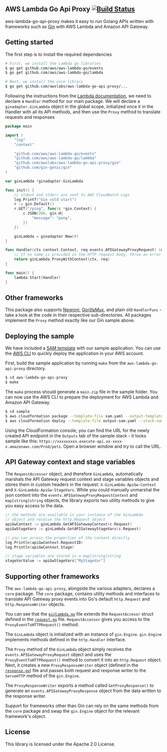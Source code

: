 ## AWS Lambda Go Api Proxy [![Build Status](https://travis-ci.org/awslabs/aws-lambda-go-api-proxy.svg?branch=master)](https://travis-ci.org/awslabs/aws-lambda-go-api-proxy)
aws-lambda-go-api-proxy makes it easy to run Golang APIs written with frameworks such as [Gin](https://gin-gonic.github.io/gin/) with AWS Lambda and Amazon API Gateway.

## Getting started
The first step is to install the required dependencies

```bash
# First, we install the Lambda go libraries
$ go get github.com/aws/aws-lambda-go/events
$ go get github.com/aws/aws-lambda-go/lambda

# Next, we install the core library
$ go get github.com/awslabs/aws-lambda-go-api-proxy/...
```

Following the instructions from the [Lambda documentation](https://docs.aws.amazon.com/lambda/latest/dg/go-programming-model-handler-types.html), we need to declare a `Handler` method for our main package. We will declare a `ginadapter.GinLambda` object
in the global scope, initialized once it in the Handler with all its API methods, and then use the `Proxy` method to translate requests and responses

```go
package main

import (
	"log"
	"context"

	"github.com/aws/aws-lambda-go/events"
	"github.com/aws/aws-lambda-go/lambda"
	"github.com/awslabs/aws-lambda-go-api-proxy/gin"
	"github.com/gin-gonic/gin"
)

var ginLambda *ginadapter.GinLambda

func init() {
	// stdout and stderr are sent to AWS CloudWatch Logs
	log.Printf("Gin cold start")
	r := gin.Default()
	r.GET("/ping", func(c *gin.Context) {
		c.JSON(200, gin.H{
			"message": "pong",
		})
	})

	ginLambda = ginadapter.New(r)
}

func Handler(ctx context.Context, req events.APIGatewayProxyRequest) (events.APIGatewayProxyResponse, error) {
	// If no name is provided in the HTTP request body, throw an error
	return ginLambda.ProxyWithContext(ctx, req)
}

func main() {
	lambda.Start(Handler)
}
```

## Other frameworks
This package also supports [Negroni](https://github.com/urfave/negroni), [GorillaMux](https://github.com/gorilla/mux), and plain old `HandlerFunc` - take a look at the code in their respective sub-directories. All packages implement the `Proxy` method exactly like our Gin sample above.

## Deploying the sample
We have included a [SAM template](https://github.com/awslabs/serverless-application-model) with our sample application. You can use the [AWS CLI](https://aws.amazon.com/cli/) to quickly deploy the application in your AWS account.

First, build the sample application by running `make` from the `aws-lambda-go-api-proxy` directory.

```bash
$ cd aws-lambda-go-api-proxy
$ make
```

The `make` process should generate a `main.zip` file in the sample folder. You can now use the AWS CLI to prepare the deployment for AWS Lambda and Amazon API Gateway.

```bash
$ cd sample
$ aws cloudformation package --template-file sam.yaml --output-template-file output-sam.yaml --s3-bucket YOUR_DEPLOYMENT_BUCKET
$ aws cloudformation deploy --template-file output-sam.yaml --stack-name YOUR_STACK_NAME --capabilities CAPABILITY_IAM
```

Using the CloudFormation console, you can find the URL for the newly created API endpoint in the `Outputs` tab of the sample stack - it looks sample like this: `https://xxxxxxxxx.execute-api.xx-xxxx-x.amazonaws.com/Prod/pets`. Open a browser window and try to call the URL.

## API Gateway context and stage variables
The `RequestAccessor` object, and therefore `GinLambda`, automatically marshals the API Gateway request context and stage variables objects and stores them in custom headers in the request: `X-GinLambda-ApiGw-Context` and `X-GinLambda-ApiGw-StageVars`. While you could manually unmarshal the json content into the `events.APIGatewayProxyRequestContext` and `map[string]string` objects, the library exports two utility methods to give you easy access to the data.

```go
// the methods are available in your instance of the GinLambda
// object and receive the http.Request object
apiGwContext := ginLambda.GetAPIGatewayContext(c.Request)
apiGwStageVars := ginLambda.GetAPIGatewayStageVars(c.Request)

// you can access the properties of the context directly
log.Println(apiGwContext.RequestID)
log.Println(apiGwContext.Stage)

// stage variables are stored in a map[string]string
stageVarValue := apiGwStageVars["MyStageVar"]
```

## Supporting other frameworks
The `aws-lambda-go-api-proxy`, alongside the various adapters, declares a `core` package. The `core` package, contains utility methods and interfaces to translate API Gateway proxy events into Go's default `http.Request` and `http.ResponseWriter` objects.

You can see that the [`ginlambda.go`](gin/adapter.go) file extends the `RequestAccesor` struct defined in the [`request.go`](core/request.go) file.  `RequestAccessor` gives you access to the `ProxyEventToHTTPRequest()` method.

The `GinLambda` object is initialized with an instance of `gin.Engine`. `gin.Engine` implements methods defined in the `http.Handler` interface.

The `Proxy` method of the `GinLambda` object simply receives the `events.APIGatewayProxyRequest` object and uses the `ProxyEventToHTTPRequest()` method to convert it into an `http.Request` object. Next, it creates a new `ProxyResponseWriter` object (defined in the [`response.go`](core/response.go)) file and passes both request and response writer to the `ServeHTTP` method of the `gin.Engine`.

The `ProxyResponseWriter` exports a method called `GetProxyResponse()` to generate an `events.APIGatewayProxyResponse` object from the data written to the response writer.

Support for frameworks other than Gin can rely on the same methods from the `core` package and swap the `gin.Engine` object for the relevant framework's object.

## License

This library is licensed under the Apache 2.0 License.
